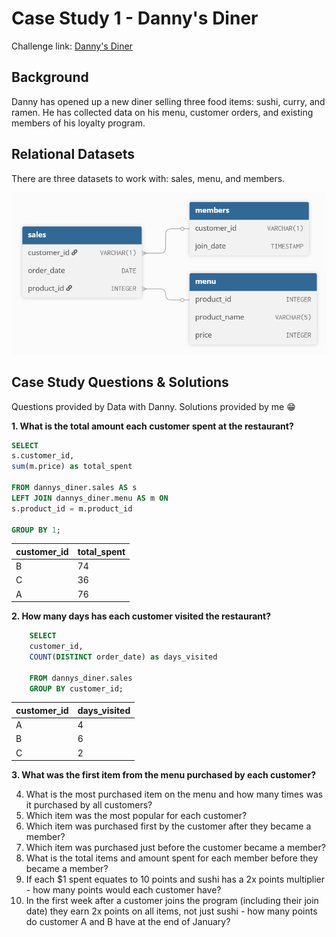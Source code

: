 # Case Study 1 - Danny's Diner #
Challenge link: [Danny's Diner](https://8weeksqlchallenge.com/case-study-1/)

## Background ##
Danny has opened up a new diner selling three food items: sushi, curry, and ramen.
He has collected data on his menu, customer orders, and existing members of his loyalty program.

## Relational Datasets ##
There are three datasets to work with: sales, menu, and members.

![Danny's Diner](https://github.com/KilroyCodes/8-Week-SQL-Challenge/blob/main/Danny's%20Diner%20relational%20databases.png)

## Case Study Questions & Solutions ##
Questions provided by Data with Danny. Solutions provided by me :grin:

**1. What is the total amount each customer spent at the restaurant?**
```sql
SELECT
s.customer_id,
sum(m.price) as total_spent

FROM dannys_diner.sales AS s
LEFT JOIN dannys_diner.menu AS m ON
s.product_id = m.product_id

GROUP BY 1;
```

| customer_id | total_spent |
| ----------- | ----------- |
| B           | 74          |
| C           | 36          |
| A           | 76          |


**2. How many days has each customer visited the restaurant?**
```sql
    SELECT
    customer_id,
    COUNT(DISTINCT order_date) as days_visited
    
    FROM dannys_diner.sales
    GROUP BY customer_id;
```

| customer_id | days_visited |
| ----------- | ------------ |
| A           | 4            |
| B           | 6            |
| C           | 2            |


**3. What was the first item from the menu purchased by each customer?**

4. What is the most purchased item on the menu and how many times was it purchased by all customers?
5. Which item was the most popular for each customer?
6. Which item was purchased first by the customer after they became a member?
7. Which item was purchased just before the customer became a member?
8. What is the total items and amount spent for each member before they became a member?
9. If each $1 spent equates to 10 points and sushi has a 2x points multiplier - how many points would each customer have?
10. In the first week after a customer joins the program (including their join date) they earn 2x points on all items, not just sushi - how many points do customer A and B have at the end of January?
